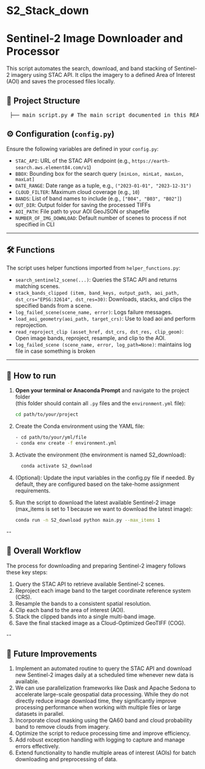 # S2_Stack_down

# Sentinel-2 Image Downloader and Processor

This script automates the search, download, and band stacking of Sentinel-2 imagery using STAC API. It clips the imagery to a defined Area of Interest (AOI) and saves the processed files locally.

## 📁 Project Structure

<pre> ├── main_script.py # The main script documented in this README ├── config.py # Configuration file with constants and parameters ├── helper_functions.py # Utility functions for searching, stacking, logging, etc. ├── aoi.geojson # Area of Interest (AOI) file, referenced in config.py └── output/ # Directory where stacked TIFFs will be saved </pre>

## ⚙️ Configuration (`config.py`)

Ensure the following variables are defined in your `config.py`:

- `STAC_API`: URL of the STAC API endpoint (e.g., `https://earth-search.aws.element84.com/v1`)
- `BBOX`: Bounding box for the search query `[minLon, minLat, maxLon, maxLat]`
- `DATE_RANGE`: Date range as a tuple, e.g., `("2023-01-01", "2023-12-31")`
- `CLOUD_FILTER`: Maximum cloud coverage (e.g., `10`)
- `BANDS`: List of band names to include (e.g., `["B04", "B03", "B02"]`)
- `OUT_DIR`: Output folder for saving the processed TIFFs
- `AOI_PATH`: File path to your AOI GeoJSON or shapefile
- `NUMBER_OF_IMG_DOWNLOAD`: Default number of scenes to process if not specified in CLI

---

## 🛠️ Functions

The script uses helper functions imported from `helper_functions.py`:

- `search_sentinel2_scene(...)`: Queries the STAC API and returns matching scenes.
- `stack_bands_clipped (item, band_keys, output_path, aoi_path, dst_crs="EPSG:32614", dst_res=30)`: Downloads, stacks, and clips the specified bands from a scene.
- `log_failed_scene(scene_name, error)`: Logs failure messages.
- `load_aoi_geometry(aoi_path, target_crs)`: Use to load aoi and perform reprojection.
- `read_reproject_clip (asset_href, dst_crs, dst_res, clip_geom)`: Open image bands, reproject, resample, and clip to the AOI.
- `log_failed_scene (scene_name, error, log_path=None)`: maintains log file in case something is broken
---

## 🚀 How to run

1. **Open your terminal or Anaconda Prompt** and navigate to the project folder  
   (this folder should contain all `.py` files and the `environment.yml` file):
   ```bash
   cd path/to/your/project
   
2. Create the Conda environment using the YAML file:
   ```bash
   - cd path/to/your/yml/file
   - conda env create -f environment.yml

4. Activate the environment (the environment is named S2_download):
   ```bash
     conda activate S2_download
   
5. (Optional): Update the input variables in the config.py file if needed. By default, they are configured based on the take-home assignment requirements.
   
7. Run the script to download the latest available Sentinel-2 image (max_items is set to 1 because we want to download the latest image):
   ```bash
   conda run -n S2_download python main.py --max_items 1
--

<h2>🚀 Overall Workflow</h2>

<p>
  The process for downloading and preparing Sentinel-2 imagery follows these key steps:
</p>

<ol>
  <li>Query the STAC API to retrieve available Sentinel-2 scenes.</li>
  <li>Reproject each image band to the target coordinate reference system (CRS).</li>
  <li>Resample the bands to a consistent spatial resolution.</li>
  <li>Clip each band to the area of interest (AOI).</li>
  <li>Stack the clipped bands into a single multi-band image.</li>
  <li>Save the final stacked image as a Cloud-Optimized GeoTIFF (COG).</li>
</ol>
--
<h2>🚀 Future Improvements</h2>

<ol>
  <li>Implement an automated routine to query the STAC API and download new Sentinel-2 images daily at a scheduled time whenever new data is available.</li>
   <li> We can use parallelization frameworks like Dask and Apache Sedona to accelerate large-scale geospatial data processing. While they do not directly reduce image download time, they significantly improve processing performance when working with multiple files or large datasets in parallel.
  <li>Incorporate cloud masking using the QA60 band and cloud probability band to remove clouds from imagery.</li>
  <li>Optimize the script to reduce processing time and improve efficiency.</li>
  <li>Add robust exception handling with logging to capture and manage errors effectively.</li>
  <li>Extend functionality to handle multiple areas of interest (AOIs) for batch downloading and preprocessing of data.</li>
</ol>
   
